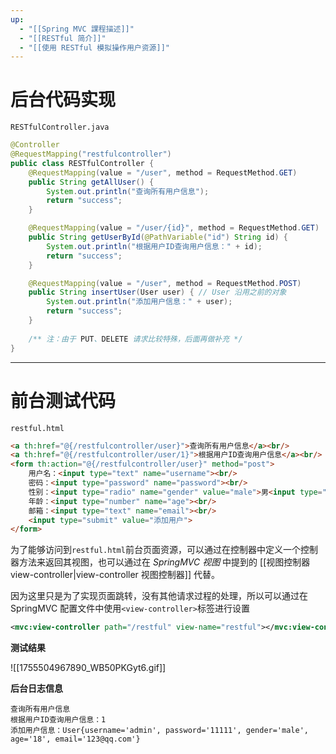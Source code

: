```yaml
---
up:
  - "[[Spring MVC 課程描述]]"
  - "[[RESTful 简介]]"
  - "[[使用 RESTful 模拟操作用户资源]]"
---
```

# **后台代码实现**

`RESTfulController.java`

```java
@Controller
@RequestMapping("restfulcontroller")
public class RESTfulController {
    @RequestMapping(value = "/user", method = RequestMethod.GET)
    public String getAllUser() {
        System.out.println("查询所有用户信息");
        return "success";
    }

    @RequestMapping(value = "/user/{id}", method = RequestMethod.GET)
    public String getUserById(@PathVariable("id") String id) {
        System.out.println("根据用户ID查询用户信息：" + id);
        return "success";
    }

    @RequestMapping(value = "/user", method = RequestMethod.POST)
    public String insertUser(User user) { // User 沿用之前的对象
        System.out.println("添加用户信息：" + user);
        return "success";
    }
    
    /** 注：由于 PUT、DELETE 请求比较特殊，后面再做补充 */
}
```

---

# **前台测试代码**

`restful.html`

```html
<a th:href="@{/restfulcontroller/user}">查询所有用户信息</a><br/>
<a th:href="@{/restfulcontroller/user/1}">根据用户ID查询用户信息</a><br/>
<form th:action="@{/restfulcontroller/user}" method="post">
    用户名：<input type="text" name="username"><br/>
    密码：<input type="password" name="password"><br/>
    性别：<input type="radio" name="gender" value="male">男<input type="radio" name="gender" value="female">女<br/>
    年龄：<input type="number" name="age"><br/>
    邮箱：<input type="text" name="email"><br/>
    <input type="submit" value="添加用户">
</form>
```

为了能够访问到`restful.html`前台页面资源，可以通过在控制器中定义一个控制器方法来返回其视图，也可以通过在 _SpringMVC 视图_ 中提到的 [[视图控制器 view-controller|view-controller 视图控制器]] 代替。

因为这里只是为了实现页面跳转，没有其他请求过程的处理，所以可以通过在 SpringMVC 配置文件中使用`<view-controller>`标签进行设置

```xml
<mvc:view-controller path="/restful" view-name="restful"></mvc:view-controller>
```

**测试结果**

![[1755504967890_WB50PKGyt6.gif]]

**后台日志信息**

```shell
查询所有用户信息
根据用户ID查询用户信息：1
添加用户信息：User{username='admin', password='11111', gender='male', age='18', email='123@qq.com'}
```